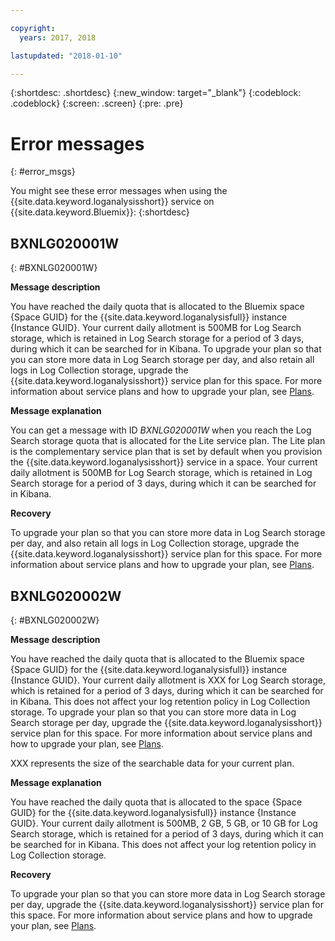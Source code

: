 ```yaml
---

copyright:
  years: 2017, 2018

lastupdated: "2018-01-10"

---
```



{:shortdesc: .shortdesc}
{:new_window: target="_blank"}
{:codeblock: .codeblock}
{:screen: .screen}
{:pre: .pre}


# Error messages
{: #error_msgs}

You might see these error messages when using the {{site.data.keyword.loganalysisshort}} service on {{site.data.keyword.Bluemix}}:
{:shortdesc}

## BXNLG020001W
{: #BXNLG020001W}

**Message description**

You have reached the daily quota that is allocated to the Bluemix space {Space GUID} for the {{site.data.keyword.loganalysisfull}} instance {Instance GUID}. Your current daily allotment is 500MB for Log Search storage, which is retained in Log Search storage for a period of 3 days, during which it can be searched for in Kibana. To upgrade your plan so that you can store more data in Log Search storage per day, and also retain all logs in Log Collection storage, upgrade the {{site.data.keyword.loganalysisshort}} service plan for this space. For more information about service plans and how to upgrade your plan, see [Plans](/docs/services/CloudLogAnalysis/log_analysis_ov.html#plans).


**Message explanation** 

You can get a message with ID *BXNLG020001W* when you reach the Log Search storage quota that is allocated for the Lite service plan. The Lite plan is the complementary service plan that is set by default when you provision the {{site.data.keyword.loganalysisshort}} service in a space. Your current daily allotment is 500MB for Log Search storage, which is retained in Log Search storage for a period of 3 days, during which it can be searched for in Kibana.

**Recovery**

To upgrade your plan so that you can store more data in Log Search storage per day, and also retain all logs in Log Collection storage, upgrade the {{site.data.keyword.loganalysisshort}} service plan for this space. For more information about service plans and how to upgrade your plan, see [Plans](/docs/services/CloudLogAnalysis/log_analysis_ov.html#plans).


## BXNLG020002W 
{: #BXNLG020002W}


**Message description**

You have reached the daily quota that is allocated to the Bluemix space {Space GUID} for the  {{site.data.keyword.loganalysisfull}} instance {Instance GUID}.  Your current daily allotment is XXX for Log Search storage, which is retained for a period of 3 days, during which it can be searched for in Kibana. This does not affect your log retention policy in Log Collection storage. To upgrade your plan so that you can store more data in Log Search storage per day, upgrade the {{site.data.keyword.loganalysisshort}} service plan for this space. For more information about service plans and how to upgrade your plan, see [Plans](/docs/services/CloudLogAnalysis/log_analysis_ov.html#plans).

XXX represents the size of the searchable data for your current plan.

**Message explanation** 

You have reached the daily quota that is allocated to the space {Space GUID} for the {{site.data.keyword.loganalysisfull}} instance {Instance GUID}.  Your current daily allotment is 500MB, 2 GB, 5 GB, or 10 GB for Log Search storage, which is retained for a period of 3 days, during which it can be searched for in Kibana. This does not affect your log retention policy in Log Collection storage.

**Recovery**

To upgrade your plan so that you can store more data in Log Search storage per day, upgrade the {{site.data.keyword.loganalysisshort}} service plan for this space. For more information about service plans and how to upgrade your plan, see [Plans](/docs/services/CloudLogAnalysis/log_analysis_ov.html#plans).




